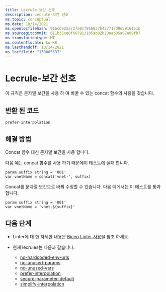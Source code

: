 ```yaml
---
title: Lecrule-보간 선호
description: Lecrule-보간 선호
ms.topic: conceptual
ms.date: 10/14/2021
ms.openlocfilehash: 91bcde23a727a0cf916837b427717d9e5916151b
ms.sourcegitcommit: 611b35ce0f667913105ab82b23aab05a67e89fb7
ms.translationtype: MT
ms.contentlocale: ko-KR
ms.lasthandoff: 10/14/2021
ms.locfileid: "130005637"
---
```

# <a name="linter-rule---prefer-interpolation"></a>Lecrule-보간 선호

이 규칙은 문자열 보간을 사용 하 여 바꿀 수 있는 concat 함수의 사용을 찾습니다.

## <a name="returned-code"></a>반환 된 코드

`prefer-interpolation`

## <a name="solution"></a>해결 방법

Concat 함수 대신 문자열 보간을 사용 합니다.

다음 예는 concat 함수를 사용 하기 때문에이 테스트에 실패 합니다.

```bicep
param suffix string = '001'
var vnetName = concat('vnet-', suffix)
```

Concat를 문자열 보간으로 바꿔 수정할 수 있습니다. 다음 예에서는 이 테스트를 통과합니다.

```bicep
param suffix string = '001'
var vnetName = 'vnet-${suffix}'
```

## <a name="next-steps"></a>다음 단계

* Linter에 대 한 자세한 내용은 [Bicep Linter 사용](./linter.md)을 참조 하세요.
* 현재 lecrules는 다음과 같습니다.

  * [no-hardcoded-env-urls](./linter-rule-no-hardcoded-environment-urls.md)
  * [no-unused-params](./linter-rule-no-unused-parameters.md)
  * [no-unused-vars](./linter-rule-no-unused-variables.md)
  * [prefer-interpolation](./linter-rule-prefer-interpolation.md)
  * [secure-parameter-default](./linter-rule-secure-parameter-default.md)
  * [simplify-interpolation](./linter-rule-simplify-interpolation.md)
